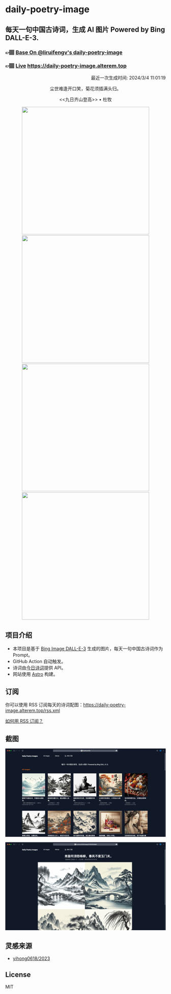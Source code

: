
# daily-poetry-image

## 每天一句中国古诗词，生成 AI 图片 Powered by Bing DALL-E-3.

### 👉🏽 [Base On @liruifengv's daily-poetry-image](https://github.com/liruifengv/daily-poetry-image)

### 👉🏽 [Live](https://daily-poetry-image.alterem.top/) https://daily-poetry-image.alterem.top

<p align="right">
  最近一次生成时间: 2024/3/4 11:01:19
</p>
<p align="center">
尘世难逢开口笑，菊花须插满头归。
</p>
<p align="center">
<<九日齐山登高>> • 杜牧
</p>
<p align="center">
<img src="https://tse4.mm.bing.net/th/id/OIG2.3dYh0MgEqe_Zt7vRaqiP" height="400" width="400" />
<img src="https://tse1.mm.bing.net/th/id/OIG2.Lq43UDw8YZUnWw2nlCTH" height="400" width="400" />
<img src="https://tse4.mm.bing.net/th/id/OIG2.O2F_Vu.xb3LFAiflA1qK" height="400" width="400" />
<img src="https://tse1.mm.bing.net/th/id/OIG2.PvlIAe7nlOMUCEKR0T9f" height="400" width="400" />
</p>

## 项目介绍

-   本项目是基于 [Bing Image DALL-E-3](https://www.bing.com/images/create) 生成的图片，每天一句中国古诗词作为 Prompt。
-   GitHub Action 自动触发。
-   诗词由[今日诗词](https://www.jinrishici.com/)提供 API。
-   网站使用 [Astro](https://astro.build) 构建。

## 订阅

你可以使用 RSS 订阅每天的诗词配图：https://daily-poetry-image.alterem.top/rss.xml

[如何用 RSS 订阅？](https://zhuanlan.zhihu.com/p/55026716)

## 截图

![图片列表](./screenshots/Snipaste_2023-12-28_21-00-26.png)

![图片详情](./screenshots/Snipaste_2023-12-28_21-00-53.png)

## 灵感来源

-   [yihong0618/2023](https://github.com/yihong0618/2023)

## License

MIT
